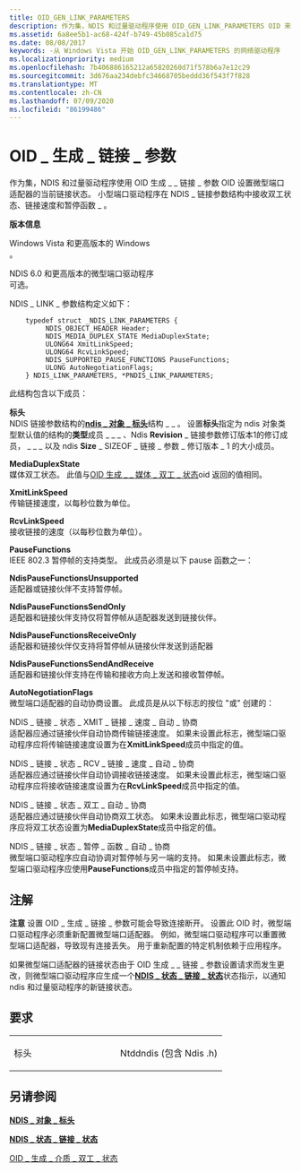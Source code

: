 ```yaml
---
title: OID_GEN_LINK_PARAMETERS
description: 作为集，NDIS 和过量驱动程序使用 OID_GEN_LINK_PARAMETERS OID 来设置微型端口适配器的当前链接状态。 微型端口驱动程序在 NDIS_LINK_PARAMETERS 结构中接收双工状态、链接速度和暂停函数。
ms.assetid: 6a8ee5b1-ac68-424f-b749-45b085ca1d75
ms.date: 08/08/2017
keywords: -从 Windows Vista 开始 OID_GEN_LINK_PARAMETERS 的网络驱动程序
ms.localizationpriority: medium
ms.openlocfilehash: 7b406886165212a65820260d71f578b6a7e12c29
ms.sourcegitcommit: 3d676aa234debfc34668705beddd36f543f7f828
ms.translationtype: MT
ms.contentlocale: zh-CN
ms.lasthandoff: 07/09/2020
ms.locfileid: "86199486"
---
```

# <a name="oid_gen_link_parameters"></a>OID \_ 生成 \_ 链接 \_ 参数


作为集，NDIS 和过量驱动程序使用 OID 生成 \_ \_ 链接 \_ 参数 OID 设置微型端口适配器的当前链接状态。 小型端口驱动程序在 NDIS \_ 链接参数结构中接收双工状态、链接速度和暂停函数 \_ 。

**版本信息**

<a href="" id="windows-vista-and-later-versions-of-windows"></a>Windows Vista 和更高版本的 Windows  
。

<a href="" id="ndis-6-0-and-later-miniport-drivers"></a>NDIS 6.0 和更高版本的微型端口驱动程序  
可选。

NDIS \_ LINK \_ 参数结构定义如下：

```ManagedCPlusPlus
    typedef struct _NDIS_LINK_PARAMETERS {
         NDIS_OBJECT_HEADER Header;
         NDIS_MEDIA_DUPLEX_STATE MediaDuplexState;
         ULONG64 XmitLinkSpeed;
         ULONG64 RcvLinkSpeed;
         NDIS_SUPPORTED_PAUSE_FUNCTIONS PauseFunctions;
         ULONG AutoNegotiationFlags;
    } NDIS_LINK_PARAMETERS, *PNDIS_LINK_PARAMETERS;
```




此结构包含以下成员：

<a href="" id="header"></a>**标头**  
NDIS 链接参数结构的[**ndis \_ 对象 \_ 标头**](https://docs.microsoft.com/windows-hardware/drivers/ddi/ntddndis/ns-ntddndis-_ndis_object_header)结构 \_ \_ 。 设置**标头**指定为 ndis 对象类型默认值的结构的**类型**成员 \_ \_ \_ 、Ndis **Revision** \_ 链接参数修订版本1的修订成员， \_ \_ \_ 以及 ndis **Size** \_ SIZEOF \_ 链接 \_ 参数 \_ 修订版本 \_ 1 的大小成员。

<a href="" id="mediaduplexstate"></a>**MediaDuplexState**  
媒体双工状态。 此值与[OID 生成 \_ \_ 媒体 \_ 双工 \_ 状态](oid-gen-media-duplex-state.md)oid 返回的值相同。

<a href="" id="xmitlinkspeed"></a>**XmitLinkSpeed**  
传输链接速度，以每秒位数为单位。

<a href="" id="rcvlinkspeed"></a>**RcvLinkSpeed**  
接收链接的速度（以每秒位数为单位）。

<a href="" id="pausefunctions"></a>**PauseFunctions**  
IEEE 802.3 暂停帧的支持类型。 此成员必须是以下 pause 函数之一：

<a href="" id="ndispausefunctionsunsupported"></a>**NdisPauseFunctionsUnsupported**  
适配器或链接伙伴不支持暂停帧。

<a href="" id="ndispausefunctionssendonly"></a>**NdisPauseFunctionsSendOnly**  
适配器和链接伙伴支持仅将暂停帧从适配器发送到链接伙伴。

<a href="" id="ndispausefunctionsreceiveonly"></a>**NdisPauseFunctionsReceiveOnly**  
适配器和链接伙伴仅支持将暂停帧从链接伙伴发送到适配器

<a href="" id="ndispausefunctionssendandreceive"></a>**NdisPauseFunctionsSendAndReceive**  
适配器和链接伙伴支持在传输和接收方向上发送和接收暂停帧。

<a href="" id="autonegotiationflags"></a>**AutoNegotiationFlags**  
微型端口适配器的自动协商设置。 此成员是从以下标志的按位 "或" 创建的：

<a href="" id="ndis-link-state-xmit-link-speed-auto-negotiated"></a>NDIS \_ 链接 \_ 状态 \_ XMIT \_ 链接 \_ 速度 \_ 自动 \_ 协商  
适配器应通过链接伙伴自动协商传输链接速度。 如果未设置此标志，微型端口驱动程序应将传输链接速度设置为在**XmitLinkSpeed**成员中指定的值。

<a href="" id="ndis-link-state-rcv-link-speed-auto-negotiated"></a>NDIS \_ 链接 \_ 状态 \_ RCV \_ 链接 \_ 速度 \_ 自动 \_ 协商  
适配器应通过链接伙伴自动协调接收链接速度。 如果未设置此标志，微型端口驱动程序应将接收链接速度设置为在**RcvLinkSpeed**成员中指定的值。

<a href="" id="ndis-link-state-duplex-auto-negotiated"></a>NDIS \_ 链接 \_ 状态 \_ 双工 \_ 自动 \_ 协商  
适配器应通过链接伙伴自动协商双工状态。 如果未设置此标志，微型端口驱动程序应将双工状态设置为**MediaDuplexState**成员中指定的值。

<a href="" id="ndis-link-state-pause-functions-auto-negotiated"></a>NDIS \_ 链接 \_ 状态 \_ 暂停 \_ 函数 \_ 自动 \_ 协商  
微型端口驱动程序应自动协调对暂停帧与另一端的支持。 如果未设置此标志，微型端口驱动程序应使用**PauseFunctions**成员中指定的暂停帧支持。

<a name="remarks"></a>注解
-------

**注意** 设置 OID \_ 生成 \_ 链接 \_ 参数可能会导致连接断开。 设置此 OID 时，微型端口驱动程序必须重新配置微型端口适配器。 例如，微型端口驱动程序可以重置微型端口适配器，导致现有连接丢失。 用于重新配置的特定机制依赖于应用程序。



如果微型端口适配器的链接状态由于 OID 生成 \_ \_ 链接 \_ 参数设置请求而发生更改，则微型端口驱动程序应生成一个[**NDIS \_ 状态 \_ 链接 \_ 状态**](https://docs.microsoft.com/windows-hardware/drivers/network/ndis-status-link-state)状态指示，以通知 ndis 和过量驱动程序的新链接状态。

<a name="requirements"></a>要求
------------

<table>
<colgroup>
<col width="50%" />
<col width="50%" />
</colgroup>
<tbody>
<tr class="odd">
<td><p>标头</p></td>
<td>Ntddndis (包含 Ndis .h) </td>
</tr>
</tbody>
</table>

## <a name="see-also"></a>另请参阅


[**NDIS \_ 对象 \_ 标头**](https://docs.microsoft.com/windows-hardware/drivers/ddi/ntddndis/ns-ntddndis-_ndis_object_header)

[**NDIS \_ 状态 \_ 链接 \_ 状态**](https://docs.microsoft.com/windows-hardware/drivers/network/ndis-status-link-state)

[OID \_ 生成 \_ 介质 \_ 双工 \_ 状态](oid-gen-media-duplex-state.md)








